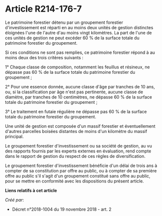 # Article R214-176-7

Le patrimoine forestier détenu par un groupement forestier d'investissement est réparti en au moins deux unités de gestion
distinctes éloignées l'une de l'autre d'au moins vingt kilomètres. La part de l'une de ces unités de gestion ne peut excéder
60 % de la surface totale du patrimoine forestier du groupement.

Si ces conditions ne sont pas remplies, ce patrimoine forestier répond à au moins deux des trois critères suivants :

1° Chaque classe de composition, notamment les feuillus et résineux, ne dépasse pas 60 % de la surface totale du patrimoine
forestier du groupement ;

2° Pour une essence donnée, aucune classe d'âge par tranches de 10 ans, ou, si la classification par âge n'est pas
pertinente, aucune classe de diamètre, par tranches de 10 centimètres, ne dépasse 60 % de la surface totale du patrimoine
forestier du groupement ;

3° Le traitement en futaie régulière ne dépasse pas 60 % de la surface totale du patrimoine forestier du groupement.

Une unité de gestion est composée d'un massif forestier et éventuellement d'autres parcelles boisées distantes de moins d'un
kilomètre du massif principal.

Le groupement forestier d'investissement ou sa société de gestion, au vu des rapports fournis par les experts externes en
évaluation, rend compte dans le rapport de gestion du respect de ces règles de diversification.

Le groupement forestier d'investissement bénéficie d'un délai de trois ans à compter de sa constitution par offre au public,
ou à compter de sa première offre au public s'il s'agit d'un groupement constitué sans offre au public, pour se mettre en
conformité avec les dispositions du présent article.

**Liens relatifs à cet article**

_Créé par_:

  - Décret n°2018-1004 du 19 novembre 2018 - art. 2
